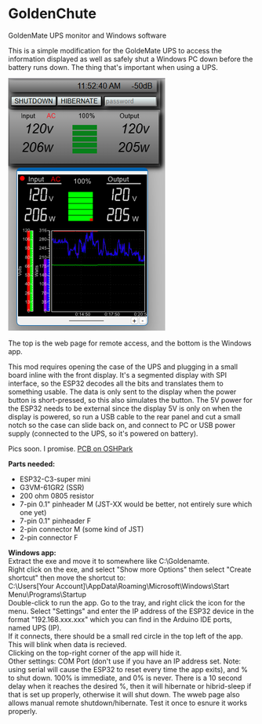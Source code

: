 # GoldenChute
GoldenMate UPS monitor and Windows software  
  
This is a simple modification for the GoldeMate UPS to access the information displayed as well as safely shut a Windows PC down before the battery runs down. The thing that's important when using a UPS.  
  
![WebAndWinPic](GM_WebAndWin.png)  
  
The top is the web page for remote access, and the bottom is the Windows app.  

This mod requires opening the case of the UPS and plugging in a small board inline with the front display. It's a segmented display with SPI interface, so the ESP32 decodes all the bits and translates them to something usable. The data is only sent to the display when the power button is short-pressed, so this also simulates the button. The 5V power for the ESP32 needs to be external since the display 5V is only on when the display is powered, so run a USB cable to the rear panel and cut a small notch so the case can slide back on, and connect to PC or USB power supply (connected to the UPS, so it's powered on battery).  
  
Pics soon. I promise.
[PCB on OSHPark](https://oshpark.com/shared_projects/TjqZXsvM)  
  
**Parts needed:**  
-  ESP32-C3-super mini  
-  G3VM-61GR2 (SSR)  
-  200 ohm 0805 resistor  
-  7-pin 0.1" pinheader M (JST-XX would be better, not entirely sure which one yet)  
-  7-pin 0.1" pinheader F  
-  2-pin connector M (some kind of JST)  
-  2-pin connector F  
  
**Windows app:**  
Extract the exe and move it to somewhere like C:\Goldenamte.  
Right click on the exe, and select "Show more Options" then select "Create shortcut" then move the shortcut to:  
  C:\Users\[Your Account]\AppData\Roaming\Microsoft\Windows\Start Menu\Programs\Startup  
Double-click to run the app.  Go to the tray, and right click the icon for the menu. Select "Settings" and enter the IP address of the ESP32 device in the format "192.168.xxx.xxx" which you can find in the Arduino IDE ports, named UPS (IP).  
If it connects, there should be a small red circle in the top left of the app. This will blink when data is recieved.  
Clicking on the top-right corner of the app will hide it.  
Other settings: COM Port (don't use if you have an IP address set. Note: using serial will cause the ESP32 to reset every time the app exits), and % to shut down. 100% is immediate, and 0% is never. There is a 10 second delay when it reaches the desired %, then it will hibernate or hibrid-sleep if that is set up properly, otherwise it will shut down. The wweb page also allows manual remote shutdown/hibernate. Test it once to esnure it works properly.  
  
